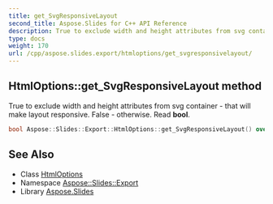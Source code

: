 ```yaml
---
title: get_SvgResponsiveLayout
second_title: Aspose.Slides for C++ API Reference
description: True to exclude width and height attributes from svg container - that will make layout responsive. False - otherwise. Read bool.
type: docs
weight: 170
url: /cpp/aspose.slides.export/htmloptions/get_svgresponsivelayout/
---
```

## HtmlOptions::get_SvgResponsiveLayout method


True to exclude width and height attributes from svg container - that will make layout responsive. False - otherwise. Read **bool**.

```cpp
bool Aspose::Slides::Export::HtmlOptions::get_SvgResponsiveLayout() override
```

## See Also

* Class [HtmlOptions](../)
* Namespace [Aspose::Slides::Export](../../)
* Library [Aspose.Slides](../../../)
